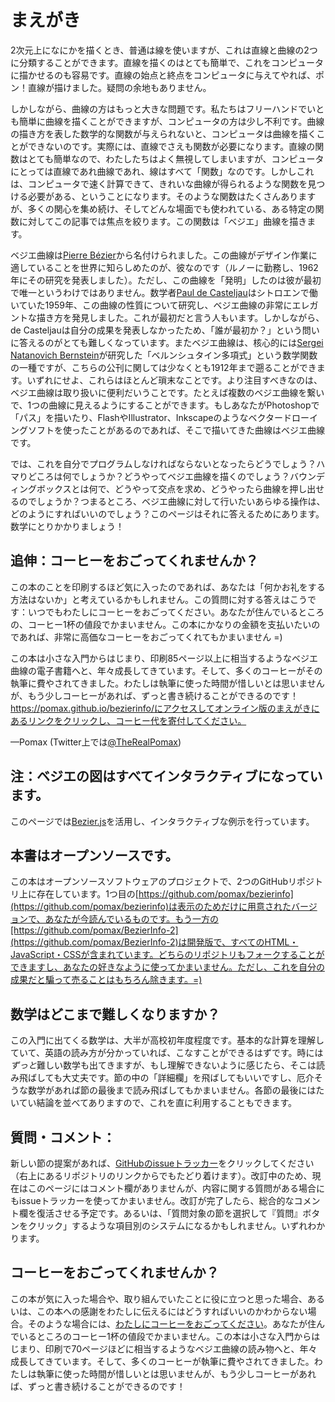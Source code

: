 # まえがき

2次元上になにかを描くとき、普通は線を使いますが、これは直線と曲線の2つに分類することができます。直線を描くのはとても簡単で、これをコンピュータに描かせるのも容易です。直線の始点と終点をコンピュータに与えてやれば、ポン！直線が描けました。疑問の余地もありません。

しかしながら、曲線の方はもっと大きな問題です。私たちはフリーハンドでいとも簡単に曲線を描くことができますが、コンピュータの方は少し不利です。曲線の描き方を表した数学的な関数が与えられないと、コンピュータは曲線を描くことができないのです。実際には、直線でさえも関数が必要になります。直線の関数はとても簡単なので、わたしたちはよく無視してしまいますが、コンピュータにとっては直線であれ曲線であれ、線はすべて「関数」なのです。しかしこれは、コンピュータで速く計算できて、きれいな曲線が得られるような関数を見つける必要がある、ということになります。そのような関数はたくさんありますが、多くの関心を集め続け、そしてどんな場面でも使われている、ある特定の関数に対してこの記事では焦点を絞ります。この関数は「ベジエ」曲線を描きます。

ベジエ曲線は[Pierre Bézier](https://ja.wikipedia.org/wiki/ピエール・ベジェ)から名付けられました。この曲線がデザイン作業に適していることを世界に知らしめたのが、彼なのです（ルノーに勤務し、1962年にその研究を発表しました）。ただし、この曲線を「発明」したのは彼が最初で唯一というわけではありません。数学者[Paul de Casteljau](https://en.wikipedia.org/wiki/Paul_de_Casteljau)はシトロエンで働いていた1959年、この曲線の性質について研究し、ベジエ曲線の非常にエレガントな描き方を発見しました。これが最初だと言う人もいます。しかしながら、de Casteljauは自分の成果を発表しなかったため、「誰が最初か？」という問いに答えるのがとても難しくなっています。またベジエ曲線は、核心的には[Sergei Natanovich Bernstein](https://ja.wikipedia.org/wiki/セルゲイ・ベルンシュテイン)が研究した「ベルンシュタイン多項式」という数学関数の一種ですが、こちらの公刊に関しては少なくとも1912年まで遡ることができます。いずれにせよ、これらはほとんど瑣末なことです。より注目すべきなのは、ベジエ曲線は取り扱いに便利だいうことです。たとえば複数のベジエ曲線を繋いで、1つの曲線に見えるようにすることができます。もしあなたがPhotoshopで「パス」を描いたり、FlashやIllustrator、Inkscapeのようなベクタードローイングソフトを使ったことがあるのであれば、そこで描いてきた曲線はベジエ曲線です。

では、これを自分でプログラムしなければならないとなったらどうでしょう？ハマりどころは何でしょうか？どうやってベジエ曲線を描くのでしょう？バウンディングボックスとは何で、どうやって交点を求め、どうやったら曲線を押し出せるのでしょうか？つまるところ、ベジエ曲線に対して行いたいあらゆる操作は、どのようにすればいいのでしょう？このページはそれに答えるためにあります。数学にとりかかりましょう！

<div class="print">

## 追伸：コーヒーをおごってくれませんか？

この本のことを印刷するほど気に入ったのであれば、あなたは「何かお礼をする方法はないか」と考えているかもしれません。この質問に対する答えはこうです：いつでもわたしにコーヒーをおごってください。あなたが住んでいるところの、コーヒー1杯の値段でかまいません。この本にかなりの金額を支払いたいのであれば、非常に高価なコーヒーをおごってくれてもかまいません =)

この本は小さな入門からはじまり、印刷85ページ以上に相当するようなベジエ曲線の電子書籍へと、年々成長してきています。そして、多くのコーヒーがその執筆に費やされてきました。わたしは執筆に使った時間が惜しいとは思いませんが、もう少しコーヒーがあれば、ずっと書き続けることができるのです！https://pomax.github.io/bezierinfo/にアクセスしてオンライン版のまえがきにあるリンクをクリックし、コーヒー代を寄付してください。

</div>

—Pomax (Twitter上では[@TheRealPomax](https://twitter.com/TheRealPomax))

<div class="note">

## 注：ベジエの図はすべてインタラクティブになっています。

このページでは[Bezier.js](https://pomax.github.io/bezierjs/)を活用し、インタラクティブな例示を行っています。

<!-- The following is no longer true
また、[MathJax](https://mathjax.org)というすばらしいライブラリによって、（LaTeX式の）「本物」の数学組版を行っています。このページはWebpackを使い、Reactアプリケーションとしてオフラインで生成されていますが、このために「ソースを表示」オプションを追加することがかなり難しくなってしまいました。これをどうやって追加すべきかは今もまだ考え中ですが、かといって、数年ぶりとなる今回の更新を延期したくはありませんでした。
-->

## 本書はオープンソースです。

この本はオープンソースソフトウェアのプロジェクトで、2つのGitHubリポジトリ上に存在しています。1つ目の[https://github.com/pomax/bezierinfo](https://github.com/pomax/bezierinfo)は表示のためだけに用意されたバージョンで、あなたが今読んでいるものです。もう一方の[https://github.com/pomax/BezierInfo-2](https://github.com/pomax/BezierInfo-2)は開発版で、すべてのHTML・JavaScript・CSSが含まれています。どちらのリポジトリもフォークすることができますし、あなたの好きなように使ってかまいません。ただし、これを自分の成果だと騙って売ることはもちろん除きます。=)

## 数学はどこまで難しくなりますか？

この入門に出てくる数学は、大半が高校初年度程度です。基本的な計算を理解していて、英語の読み方が分かっていれば、こなすことができるはずです。時には*ずっと*難しい数学も出てきますが、もし理解できないように感じたら、そこは読み飛ばしても大丈夫です。節の中の「詳細欄」を飛ばしてもいいですし、厄介そうな数学があれば節の最後まで読み飛ばしてもかまいません。各節の最後にはたいてい結論を並べてありますので、これを直に利用することもできます。

## 質問・コメント：

新しい節の提案があれば、[GitHubのissueトラッカー](https://github.com/pomax/BezierInfo-2/issues)をクリックしてください（右上にあるリポジトリのリンクからでもたどり着けます）。改訂中のため、現在はこのページにはコメント欄がありませんが、内容に関する質問がある場合にもissueトラッカーを使ってかまいません。改訂が完了したら、総合的なコメント欄を復活させる予定です。あるいは、「質問対象の節を選択して『質問』ボタンをクリック」するような項目別のシステムになるかもしれません。いずれわかります。

## コーヒーをおごってくれませんか？

この本が気に入った場合や、取り組んでいたことに役に立つと思った場合、あるいは、この本への感謝をわたしに伝えるにはどうすればいいのかわからない場合。そのような場合には、[わたしにコーヒーをおごってください](https://www.paypal.com/donate/?token=4OeU2bI9WLfex_fYcraxmooLUcJ_WDTn8AofsN1WYchMI7RB5Jq6CSZuAWNQTekJGyOh3G)。あなたが住んでいるところのコーヒー1杯の値段でかまいません。この本は小さな入門からはじまり、印刷で70ページほどに相当するようなベジエ曲線の読み物へと、年々成長してきています。そして、多くのコーヒーが執筆に費やされてきました。わたしは執筆に使った時間が惜しいとは思いませんが、もう少しコーヒーがあれば、ずっと書き続けることができるのです！

</div>
